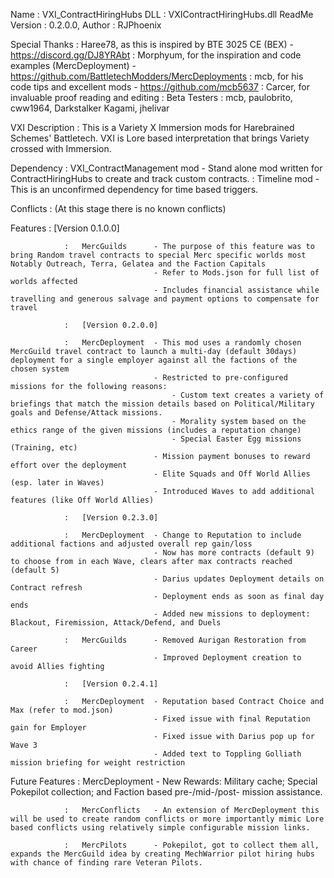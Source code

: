 Name			:	VXI_ContractHiringHubs
DLL				:	VXIContractHiringHubs.dll
ReadMe Version	: 	0.2.0.0,
Author			:	RJPhoenix

Special Thanks	:	Haree78, as this is inspired by BTE 3025 CE (BEX) - https://discord.gg/DJ8YRAbt 
				: 	Morphyum, for the inspiration and code examples (MercDeployment) - https://github.com/BattletechModders/MercDeployments
				:	mcb, for his code tips and excellent mods - https://github.com/mcb5637
				:	Carcer, for invaluable proof reading and editing 
				:	Beta Testers : mcb, paulobrito, cww1964, Darkstalker Kagami, jhelivar

VXI Description	:	This is a Variety X Immersion mods for Harebrained Schemes' Battletech.  VXI is Lore based interpretation that brings Variety crossed with Immersion.

Dependency		:	VXI_ContractManagement mod - Stand alone mod written for ContractHiringHubs to create and track custom contracts.
				:	Timeline mod - This is an unconfirmed dependency for time based triggers.

Conflicts		:	(At this stage there is no known conflicts)

Features		:	[Version 0.1.0.0]

				:	MercGuilds 		- The purpose of this feature was to bring Random travel contracts to special Merc specific worlds most Notably Outreach, Terra, Gelatea and the Faction Capitals 
									- Refer to Mods.json for full list of worlds affected
									- Includes financial assistance while travelling and generous salvage and payment options to compensate for travel
									
				:	[Version 0.2.0.0]

				:	MercDeployment 	- This mod uses a randomly chosen MercGuild travel contract to launch a multi-day (default 30days) deployment for a single employer against all the factions of the chosen system
									- Restricted to pre-configured missions for the following reasons:
										- Custom text creates a variety of briefings that match the mission details based on Political/Military goals and Defense/Attack missions.
										- Morality system based on the ethics range of the given missions (includes a reputation change)
										- Special Easter Egg missions (Training, etc)
									- Mission payment bonuses to reward effort over the deployment
									- Elite Squads and Off World Allies (esp. later in Waves)
									- Introduced Waves to add additional features (like Off World Allies)

				:	[Version 0.2.3.0]

				:	MercDeployment 	- Change to Reputation to include additional factions and adjusted overall rep gain/loss
									- Now has more contracts (default 9) to choose from in each Wave, clears after max contracts reached (default 5)
									- Darius updates Deployment details on Contract refresh
									- Deployment ends as soon as final day ends
									- Added new missions to deployment: Blackout, Firemission, Attack/Defend, and Duels

				:	MercGuilds 		- Removed Aurigan Restoration from Career
									- Improved Deployment creation to avoid Allies fighting
									
				:	[Version 0.2.4.1]

				:	MercDeployment 	- Reputation based Contract Choice and Max (refer to mod.json)
									- Fixed issue with final Reputation gain for Employer
									- Fixed issue with Darius pop up for Wave 3
									- Added text to Toppling Golliath mission briefing for weight restriction

									
Future Features	:	MercDeployment 	- New Rewards: Military cache; Special Pokepilot collection; and Faction based pre-/mid-/post- mission assistance.

				:	MercConflicts 	- An extension of MercDeployment this will be used to create random conflicts or more importantly mimic Lore based conflicts using relatively simple configurable mission links.
				
				:	MercPilots		- Pokepilot, got to collect them all, expands the MercGuild idea by creating MechWarrior pilot hiring hubs with chance of finding rare Veteran Pilots.
